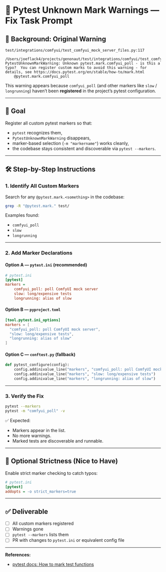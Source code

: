 # 🧪 Pytest Unknown Mark Warnings — Fix Task Prompt

## 📝 Background: Original Warning

```
test/integrations/comfyui/test_comfyui_mock_server_files.py:117
  /Users/joeflack4/projects/genonaut/test/integrations/comfyui/test_comfyui_mock_server_files.py:117: PytestUnknownMarkWarning: Unknown pytest.mark.comfyui_poll - is this a typo?  You can register custom marks to avoid this warning - for details, see https://docs.pytest.org/en/stable/how-to/mark.html
    @pytest.mark.comfyui_poll
```

This warning appears because `comfyui_poll` (and other markers like `slow` / `longrunning`) haven’t been **registered** in the project’s pytest configuration.

---

## 🧭 Goal

Register all custom pytest markers so that:
- `pytest` recognizes them,
- `PytestUnknownMarkWarning` disappears,
- marker-based selection (`-m "markername"`) works cleanly,
- the codebase stays consistent and discoverable via `pytest --markers`.

---

## 🛠️ Step-by-Step Instructions

### 1. Identify All Custom Markers
Search for any `@pytest.mark.<something>` in the codebase:
```bash
grep -R "@pytest.mark." test/
```
Examples found:
- `comfyui_poll`
- `slow`
- `longrunning`

---

### 2. Add Marker Declarations

#### Option A — `pytest.ini` (recommended)
```ini
# pytest.ini
[pytest]
markers =
    comfyui_poll: poll ComfyUI mock server
    slow: long/expensive tests
    longrunning: alias of slow
```

#### Option B — `pyproject.toml`
```toml
[tool.pytest.ini_options]
markers = [
  "comfyui_poll: poll ComfyUI mock server",
  "slow: long/expensive tests",
  "longrunning: alias of slow"
]
```

#### Option C — `conftest.py` (fallback)
```python
def pytest_configure(config):
    config.addinivalue_line("markers", "comfyui_poll: poll ComfyUI mock server")
    config.addinivalue_line("markers", "slow: long/expensive tests")
    config.addinivalue_line("markers", "longrunning: alias of slow")
```

---

### 3. Verify the Fix
```bash
pytest --markers
pytest -m "comfyui_poll" -v
```
✅ Expected:  
- Markers appear in the list.  
- No more warnings.  
- Marked tests are discoverable and runnable.

---

## 🚨 Optional Strictness (Nice to Have)

Enable strict marker checking to catch typos:
```ini
# pytest.ini
[pytest]
addopts = -o strict_markers=true
```

---

## ✅ Deliverable

- [ ] All custom markers registered
- [ ] Warnings gone
- [ ] `pytest --markers` lists them
- [ ] PR with changes to `pytest.ini` or equivalent config file

---

**References:**  
- [pytest docs: How to mark test functions](https://docs.pytest.org/en/stable/how-to/mark.html)
